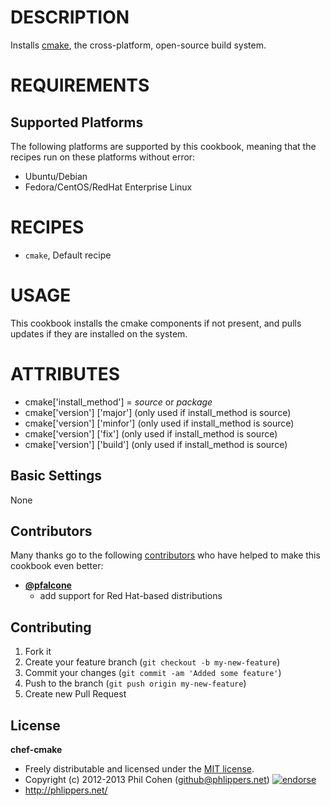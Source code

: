 # DESCRIPTION

Installs [cmake](http://www.cmake.org/), the cross-platform, open-source build system.


# REQUIREMENTS

## Supported Platforms

The following platforms are supported by this cookbook, meaning that the recipes run on these platforms without error:

* Ubuntu/Debian
* Fedora/CentOS/RedHat Enterprise Linux

# RECIPES

* `cmake`,         Default recipe

# USAGE

This cookbook installs the cmake components if not present, and pulls updates if they are installed on the system.

# ATTRIBUTES

* cmake\['install_method'\] = *source* or *package*
* cmake\['version'\] \['major'\] (only used if install_method is source)
* cmake\['version'\] \['minfor'\] (only used if install_method is source)
* cmake\['version'\] \['fix'\] (only used if install_method is source)
* cmake\['version'\] \['build'\] (only used if install_method is source)


## Basic Settings

None


## Contributors

Many thanks go to the following [contributors](https://github.com/phlipper/chef-cmake/graphs/contributors) who have helped to make this cookbook even better:

* **[@pfalcone](https://github.com/pfalcone)**
    * add support for Red Hat-based distributions


## Contributing

1. Fork it
2. Create your feature branch (`git checkout -b my-new-feature`)
3. Commit your changes (`git commit -am 'Added some feature'`)
4. Push to the branch (`git push origin my-new-feature`)
5. Create new Pull Request


## License

**chef-cmake**

* Freely distributable and licensed under the [MIT license](http://phlipper.mit-license.org/2012-2013/license.html).
* Copyright (c) 2012-2013 Phil Cohen (github@phlippers.net) [![endorse](http://api.coderwall.com/phlipper/endorsecount.png)](http://coderwall.com/phlipper)
* http://phlippers.net/
